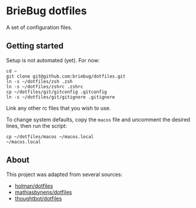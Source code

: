 # BrieBug dotfiles

A set of configuration files.

## Getting started

Setup is not automated (yet). For now:

```
cd ~
git clone git@github.com:briebug/dotfiles.git
ln -s ~/dotfiles/zsh .zsh
ln -s ~/dotfiles/zshrc .zshrc
cp ~/dotfiles/git/gitconfig .gitconfig
ln -s ~/dotfiles/git/gitignore .gitignore
```

Link any other rc files that you wish to use.

To change system defaults, copy the `macos` file and uncomment the desired lines, then run the script: 

```
cp ~/dotfiles/macos ~/macos.local
~/macos.local
```

## About

This project was adapted from several sources:

* [holman/dotfiles](https://github.com/holman/dotfiles)
* [mathiasbynens/dotfiles](https://github.com/mathiasbynens/dotfiles)
* [thoughtbot/dotfiles](https://github.com/thoughtbot/dotfiles)
